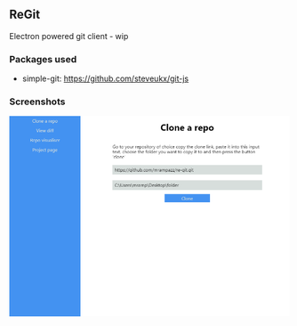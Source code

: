 ## ReGit
Electron powered git client - wip
### Packages used
- simple-git: https://github.com/steveukx/git-js
### Screenshots
![reGit screenshot](./re-git.png)
